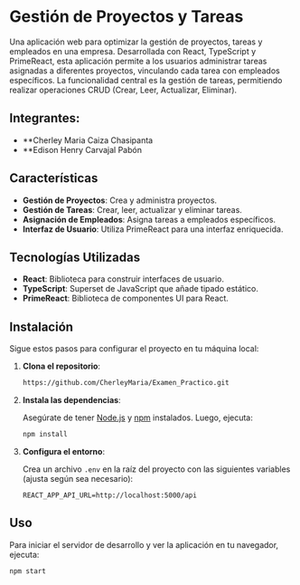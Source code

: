 # Gestión de Proyectos y Tareas

Una aplicación web para optimizar la gestión de proyectos, tareas y empleados en una empresa. Desarrollada con React, TypeScript y PrimeReact, esta aplicación permite a los usuarios administrar tareas asignadas a diferentes proyectos, vinculando cada tarea con empleados específicos. La funcionalidad central es la gestión de tareas, permitiendo realizar operaciones CRUD (Crear, Leer, Actualizar, Eliminar).

## Integrantes:
- **Cherley Maria Caiza Chasipanta
- **Edison Henry Carvajal Pabón

## Características

- **Gestión de Proyectos**: Crea y administra proyectos.
- **Gestión de Tareas**: Crear, leer, actualizar y eliminar tareas.
- **Asignación de Empleados**: Asigna tareas a empleados específicos.
- **Interfaz de Usuario**: Utiliza PrimeReact para una interfaz enriquecida.

## Tecnologías Utilizadas

- **React**: Biblioteca para construir interfaces de usuario.
- **TypeScript**: Superset de JavaScript que añade tipado estático.
- **PrimeReact**: Biblioteca de componentes UI para React.

## Instalación

Sigue estos pasos para configurar el proyecto en tu máquina local:

1. **Clona el repositorio**:

    ```bash
    https://github.com/CherleyMaria/Examen_Practico.git
    ```

2. **Instala las dependencias**:

    Asegúrate de tener [Node.js](https://nodejs.org/) y [npm](https://www.npmjs.com/) instalados. Luego, ejecuta:

    ```bash
    npm install
    ```

3. **Configura el entorno**:

    Crea un archivo `.env` en la raíz del proyecto con las siguientes variables (ajusta según sea necesario):

    ```
    REACT_APP_API_URL=http://localhost:5000/api
    ```

## Uso

Para iniciar el servidor de desarrollo y ver la aplicación en tu navegador, ejecuta:

```bash
npm start

